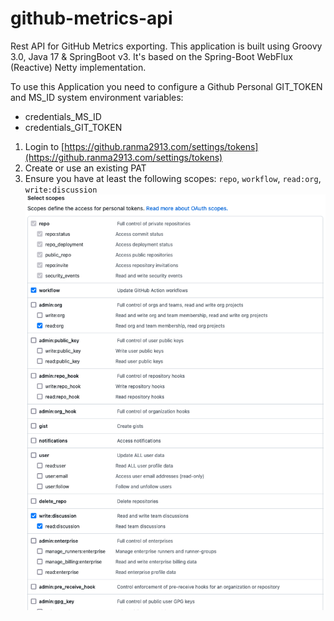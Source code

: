 # github-metrics-api

Rest API for GitHub Metrics exporting. This application is built using Groovy 3.0, Java 17 & SpringBoot v3. It's based
on the Spring-Boot WebFlux (Reactive) Netty implementation.

To use this Application you need to configure a Github Personal GIT_TOKEN and MS_ID system environment variables:

- credentials_MS_ID
- credentials_GIT_TOKEN

1. Login to [https://github.ranma2913.com/settings/tokens](https://github.ranma2913.com/settings/tokens)
2. Create or use an existing PAT
3. Ensure you have at least the following scopes: `repo`, `workflow`, `read:org`, `write:discussion`
   ![github-pat-scopes.png](.docs/images/github-pat-scopes.png)
